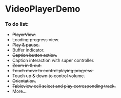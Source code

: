 # VideoPlayerDemo


### To do list: ###

- ~~PlayerView.~~
- ~~Loading progress view.~~
- ~~Play & pause.~~
- Buffer indicator.
- ~~Caption button action.~~
- Caption interaction with super controller.
- ~~Zoom in & out.~~
- ~~Touch move to control playing progress.~~
- ~~Touch up & down to control volume.~~
- ~~Orientation.~~
- ~~Tableview cell select and play corresponding track.~~
- More...

